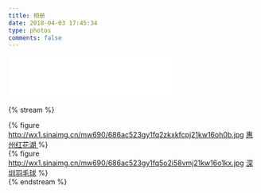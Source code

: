 ```yaml
---
title: 相册
date: 2018-04-03 17:45:34
type: photos
comments: false
---
```


<!-- 网易云音乐 起风了 手动播放 -->
<iframe frameborder="no" border="0" marginwidth="0" marginheight="0" width=330 height=86 src="//music.163.com/outchain/player?type=2&id=461525011&auto=0&height=66"></iframe>

{% stream %}
<!--
{% figure http://ww2.sinaimg.cn/bmiddle/e724cbefgw1f0bqlp5gw8j21hc276e81.jpg 
    [美丽心灵](http://movie.douban.com/subject/1306029/) %}
-->
{% figure 
    http://wx1.sinaimg.cn/mw690/686ac523gy1fq2zkxkfcpj21kw16oh0b.jpg
    [惠州红花湖 ](/photos-honghuahu/) 
    %}   
{% figure http://wx1.sinaimg.cn/mw690/686ac523gy1fq5o2i58vmj21kw16o1kx.jpg
    [深圳羽毛球](/photos-szyumaoqiu/) 
    %}   
{% endstream %}